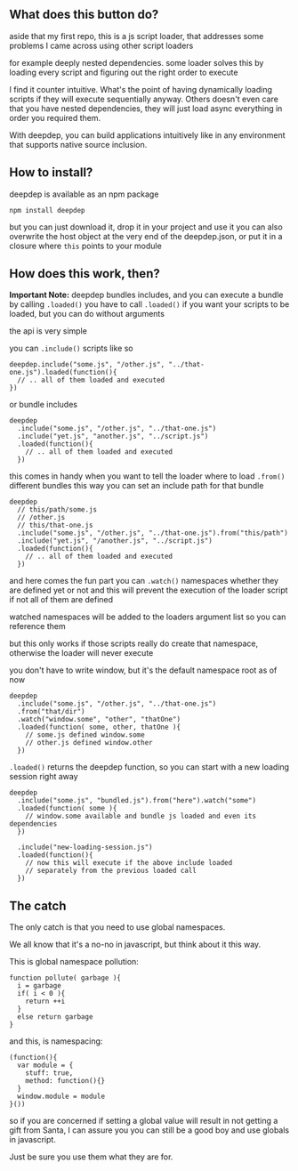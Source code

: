 ## What does this button do?
aside that my first repo, this is a js script loader,
that addresses some problems I came across using other script loaders

for example deeply nested dependencies.
some loader solves this by loading every script and figuring out the right order to execute

I find it counter intuitive. What's the point of having dynamically loading scripts if they
will execute sequentially anyway.
Others doesn't even care that you have nested dependencies, they will just load
async everything in order you required them.

With deepdep, you can build applications intuitively like in any environment that
supports native source inclusion.

## How to install?

deepdep is available as an npm package

    npm install deepdep

but you can just download it, drop it in your project and use it
you can also overwrite the host object at the very end of the deepdep.json,
or put it in a closure where `this` points to your module

## How does this work, then?

**Important Note:**
deepdep bundles includes, and you can execute a bundle by calling `.loaded()`
you have to call `.loaded()` if you want your scripts to be loaded, but you can do without arguments

the api is very simple

you can `.include()` scripts like so

    deepdep.include("some.js", "/other.js", "../that-one.js").loaded(function(){
      // .. all of them loaded and executed
    })

or bundle includes

    deepdep
      .include("some.js", "/other.js", "../that-one.js")
      .include("yet.js", "another.js", "../script.js")
      .loaded(function(){
        // .. all of them loaded and executed
      })

this comes in handy when you want to tell the loader where to load `.from()`
different bundles
this way you can set an include path for that bundle

    deepdep
      // this/path/some.js
      // /other.js
      // this/that-one.js
      .include("some.js", "/other.js", "../that-one.js").from("this/path")
      .include("yet.js", "/another.js", "../script.js")
      .loaded(function(){
        // .. all of them loaded and executed
      })

and here comes the fun part
you can `.watch()` namespaces whether they are defined yet or not
and this will prevent the execution of the loader script if not all of them are defined

watched namespaces will be added to the loaders argument list so you can reference them

but this only works if those scripts really do create that namespace, otherwise the loader will
never execute

you don't have to write window, but it's the default namespace root as of now

    deepdep
      .include("some.js", "/other.js", "../that-one.js")
      .from("that/dir")
      .watch("window.some", "other", "thatOne")
      .loaded(function( some, other, thatOne ){
        // some.js defined window.some
        // other.js defined window.other
      })


`.loaded()` returns the deepdep function, so you can start with a new loading session
right away

    deepdep
      .include("some.js", "bundled.js").from("here").watch("some")
      .loaded(function( some ){
        // window.some available and bundle js loaded and even its dependencies
      })

      .include("new-loading-session.js")
      .loaded(function(){
        // now this will execute if the above include loaded
        // separately from the previous loaded call
      })

## The catch

The only catch is that you need to use global namespaces.

We all know that it's a no-no in javascript, but think about it this way.

This is global namespace pollution:

    function pollute( garbage ){
      i = garbage
      if( i < 0 ){
        return ++i
      }
      else return garbage
    }

and this, is namespacing:

    (function(){
      var module = {
        stuff: true,
        method: function(){}
      }
      window.module = module
    }())

so if you are concerned if setting a global value will result in not getting a gift from Santa,
I can assure you you can still be a good boy and use globals in javascript.

Just be sure you use them what they are for.
